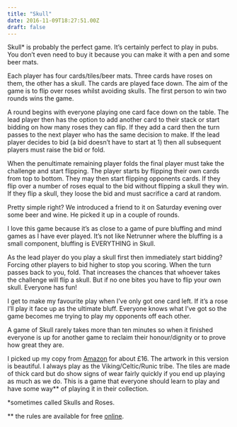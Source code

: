 ```yaml
---
title: "Skull"
date: 2016-11-09T18:27:51.00Z
draft: false
---
```



Skull\* is probably the perfect game. It’s certainly perfect to play in pubs. You don’t even need to buy it because you can make it with a pen and some beer mats.
 
Each player has four cards/tiles/beer mats. Three cards have roses on them, the other has a skull. The cards are played face down. The aim of the game is to flip over roses whilst avoiding skulls. The first person to win two rounds wins the game.
 
A round begins with everyone playing one card face down on the table.  The lead player then has the option to add another card to their stack or start bidding on how many roses they can flip. If they add a card then the turn passes to the next player who has the same decision to make. If the lead player decides to bid (a bid doesn’t have to start at 1) then all subsequent players must raise the bid or fold.
 
When the penultimate remaining player folds the final player must take the challenge and start flipping. The player starts by flipping their own cards from top to bottom. They may then start flipping opponents cards. If they flip over a number of roses equal to the bid without flipping a skull they win. If they flip a skull, they loose the bid and must sacrifice a card at random.
 
Pretty simple right? We introduced a friend to it on Saturday evening over some beer and wine. He picked it up in a couple of rounds.
 
I love this game because it’s as close to a game of pure bluffing and mind games as I have ever played. It’s not like Netrunner where the bluffing is a small component, bluffing is EVERYTHING in Skull.
 
As the lead player do you play a skull first then immediately start bidding? Forcing other players to bid higher to stop you scoring. When the turn passes back to you, fold. That increases the chances that whoever takes the challenge will flip a skull. But if no one bites you have to flip your own skull. Everyone has fun!
 
I get to make my favourite play when I’ve only got one card left. If it’s a rose I’ll play it face up as the ultimate bluff. Everyone knows what I’ve got so the game becomes me trying to play my opponents off each other.
 
A game of Skull rarely takes more than ten minutes so when it finished everyone is up for another game to reclaim their honour/dignity or to prove how great they are.
 
I picked up my copy from [Amazon](http://www.amazon.co.uk/dp/B00GYDLY8E/ref=sr_ph?ie=UTF8&amp;qid=1421663205&amp;sr=1&amp;keywords=skull) for about £16. The artwork in this version is beautiful. I always play as the Viking/Celtic/Runic tribe. The tiles are made of thick card but do show signs of wear fairly quickly if you end up playing as much as we do. This is a game that everyone should learn to play and have some way\*\* of playing it in their collection.
 
\*sometimes called Skulls and Roses.
 
\*\* the rules are available for free [online](http://www.skull-and-roses.com/pdf/Skull_rules_Us.pdf).

